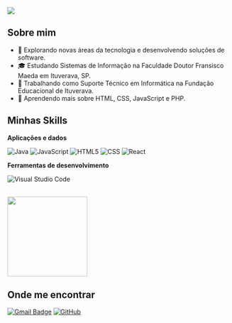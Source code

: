 ![](https://komarev.com/ghpvc/?username=iuricode&color=006bed)

## Sobre mim

- 🤔 Explorando novas áreas da tecnologia e desenvolvendo soluções de software.
- 🎓 Estudando Sistemas de Informação na Faculdade Doutor Fransisco Maeda em Ituverava, SP.
- 💼 Trabalhando como Suporte Técnico em Informática na Fundação Educacional de Ituverava.
- 🌱 Aprendendo mais sobre HTML, CSS, JavaScript e PHP.

## Minhas Skills

**Aplicações e dados**

![Java](https://img.shields.io/badge/-Java-333333?style=flat&logo=Java&logoColor=007396)
![JavaScript](https://img.shields.io/badge/-JavaScript-333333?style=flat&logo=javascript)
![HTML5](https://img.shields.io/badge/-HTML5-333333?style=flat&logo=HTML5)
![CSS](https://img.shields.io/badge/-CSS-333333?style=flat&logo=CSS3&logoColor=1572B6)
![React](https://img.shields.io/badge/-React-333333?style=flat&logo=react)

**Ferramentas de desenvolvimento**

![Visual Studio Code](https://img.shields.io/badge/-Visual%20Studio%20Code-333333?style=flat&logo=visual-studio-code&logoColor=007ACC)

<br/>

<a href="https://[github.com/Silveiraah](https://github.com/Silveiraah)" title="Perfil do Silveira">
  <img height="180em" src="https://github-readme-stats.vercel.app/api?username=Silveiraah&theme=dracula&show_icons=true" />
</a>

## Onde me encontrar

[![Gmail Badge](https://img.shields.io/badge/-Gmail-006bed?style=flat-square&logo=Gmail&logoColor=white&link=mailto:edusilverprog@gmail.com)](mailto:edusilverprog@gmail.com)
[![GitHub](https://img.shields.io/github/followers/iuricode?label=follow&style=social)](https://github.com/Silveiraah)
